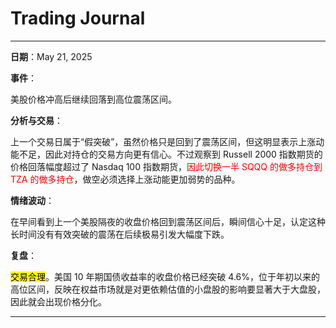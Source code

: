 # Trading Journal

---

**日期**：May 21, 2025

**事件**：

美股价格冲高后继续回落到高位震荡区间。

**分析与交易**：

上一个交易日属于“假突破”，虽然价格只是回到了震荡区间，但这明显表示上涨动能不足，因此对持仓的交易方向更有信心。不过观察到 Russell 2000 指数期货的价格回落幅度超过了 Nasdaq 100 指数期货，<span style="color: red;">因此切换一半 SQQQ 的做多持仓到 TZA 的做多持仓</span>，做空必须选择上涨动能更加弱势的品种。

**情绪波动**：

在早间看到上一个美股隔夜的收盘价格回到震荡区间后，瞬间信心十足，认定这种长时间没有有效突破的震荡在后续极易引发大幅度下跌。

**复盘**：

<mark>交易合理</mark>。美国 10 年期国债收益率的收盘价格已经突破 4.6%，位于年初以来的高位区间，反映在权益市场就是对更依赖估值的小盘股的影响要显著大于大盘股，因此就会出现价格分化。

---
